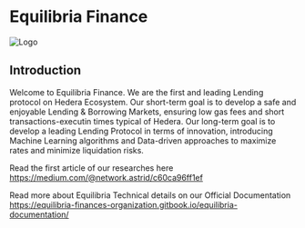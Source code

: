 <h1>Equilibria Finance</h1>

![Logo](https://github.com/equilibria-finance/equilibria-finance/assets/128416370/69c0cbe5-7567-445b-bcf5-8886e763177a)

<h2>Introduction</h2>
Welcome to Equilibria Finance. We are the first and leading Lending protocol on Hedera Ecosystem.
Our short-term goal is to develop a safe and enjoyable Lending & Borrowing Markets, ensuring low gas fees and short transactions-executin times typical of Hedera.
Our long-term goal is to develop a leading Lending Protocol in terms of innovation, introducing Machine Learning algorithms and Data-driven approaches to maximize rates and minimize liquidation risks.

Read the first article of our researches here
https://medium.com/@network.astrid/c60ca96ff1ef

Read more about Equilibria Technical details on our Official Documentation
https://equilibria-finances-organization.gitbook.io/equilibria-documentation/

